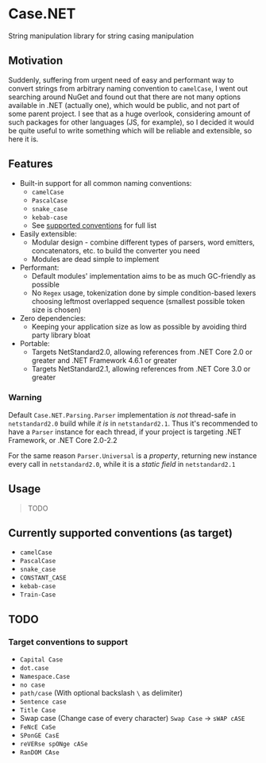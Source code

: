 # Case.NET

String manipulation library for string casing manipulation <!-- What the fuck is this? -->

## Motivation

Suddenly, suffering from urgent need of easy and performant way to convert strings from arbitrary naming convention
to `camelCase`, I went out searching around NuGet and found out that there are not many options available in .NET (actually one),
which would be public, and not part of some parent project.
I see that as a huge overlook, considering amount of such packages for other languages (JS, for example), so I decided
it would be quite useful to write something which will be reliable and extensible, so here it is.

## Features

- Built-in support for all common naming conventions:
  - `camelCase`
  - `PascalCase`
  - `snake_case`
  - `kebab-case`
  - See [supported conventions](#currently-supported-conventions-as-target) for full list
- Easily extensible:
  - Modular design - combine different types of parsers, word emitters, concatenators, etc. to build the converter you need
  - Modules are dead simple to implement
- Performant:
  - Default modules' implementation aims to be as much GC-friendly as possible
  - No `Regex` usage, tokenization done by simple condition-based lexers choosing leftmost overlapped sequence (smallest possible token size is chosen)
- Zero dependencies:
  - Keeping your application size as low as possible by avoiding third party library bloat
- Portable:
  - Targets NetStandard2.0, allowing references from .NET Core 2.0 or greater and .NET Framework 4.6.1 or greater
  - Targets NetStandard2.1, allowing references from .NET Core 3.0 or greater

### Warning

Default `Case.NET.Parsing.Parser` implementation *is not* thread-safe in `netstandard2.0` build while *it is* in `netstandard2.1`.
Thus it's recommended to have a `Parser` instance for each thread, if your project is targeting .NET Framework, or .NET Core 2.0-2.2

For the same reason `Parser.Universal` is a *property*, returning new instance every call in `netstandard2.0`, while it is a *static field* in `netstandard2.1`

## Usage

> TODO

## Currently supported conventions (as target)

- `camelCase`
- `PascalCase`
- `snake_case`
- `CONSTANT_CASE`
- `kebab-case`
- `Train-Case`

## TODO

### Target conventions to support

- `Capital Case`
- `dot.case`
- `Namespace.Case`
- `no case`
- `path/case` (With optional backslash `\` as delimiter)
- `Sentence case`
- `Title Case`
- Swap case (Change case of every character) `Swap Case` -> `sWAP cASE`
- `FeNcE CaSe`
- `SPonGE CasE`
- `reVERse spONge cASe`
- `RanDOM CAse`
